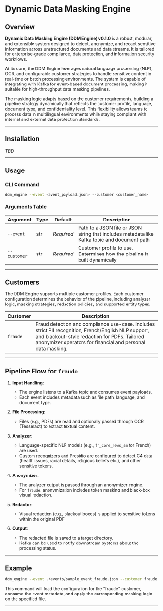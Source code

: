 # Dynamic Data Masking Engine 
## Overview

**Dynamic Data Masking Engine (DDM Engine) v0.1.0** is a robust, modular, and extensible system designed to detect, anonymize, and redact sensitive information across unstructured documents and data streams. It is tailored for enterprise-grade compliance, data protection, and information security workflows.

At its core, the DDM Engine leverages natural language processing (NLP), OCR, and configurable customer strategies to handle sensitive content in real-time or batch processing environments. The system is capable of integrating with Kafka for event-based document processing, making it suitable for high-throughput data masking pipelines.

The masking logic adapts based on the customer requirements, building a pipeline strategy dynamically that reflects the customer profile, language, document type, and confidentiality level. This flexibility allows teams to process data in multilingual environments while staying compliant with internal and external data protection standards.

---

## Installation

_TBD_

---

## Usage

### CLI Command

```bash
ddm_engine --event <event_payload.json> --customer <customer_name>
```

### Arguments Table

| Argument         | Type | Default    | Description                                                                 |
|------------------|------|------------|-----------------------------------------------------------------------------|
| `--event`        | str  | _Required_ | Path to a JSON file or JSON string that includes metadata like Kafka topic and document path |
| `--customer`     | str  | _Required_ | Customer profile to use. Determines how the pipeline is built dynamically   |

---

## Customers

The DDM Engine supports multiple customer profiles. Each customer configuration determines the behavior of the pipeline, including analyzer logic, masking strategies, redaction policies, and supported entity types.

| Customer | Description                                                                 |
|----------|-----------------------------------------------------------------------------|
| `fraude` | Fraud detection and compliance use-case. Includes strict PII recognition, French/English NLP support, and blackout-style redaction for PDFs. Tailored anonymizer operators for financial and personal data masking. |

---

## Pipeline Flow for `fraude`

1. **Input Handling**:
   - The engine listens to a Kafka topic and consumes event payloads.
   - Each event includes metadata such as file path, language, and document type.

2. **File Processing**:
   - Files (e.g., PDFs) are read and optionally passed through OCR (Tesseract) to extract textual content.

3. **Analyzer**:
   - Language-specific NLP models (e.g., `fr_core_news_sm` for French) are used.
   - Custom recognizers and Presidio are configured to detect C4 data (health issues, racial details, religious beliefs etc.), and other sensitive tokens.

4. **Anonymizer**:
   - The analyzer output is passed through an anonymizer engine.
   - For `fraude`, anonymization includes token masking and black-box visual redaction.

5. **Redactor**:
   - Visual redaction (e.g., blackout boxes) is applied to sensitive tokens within the original PDF.

6. **Output**:
   - The redacted file is saved to a target directory.
   - Kafka can be used to notify downstream systems about the processing status.

---

## Example

```bash
ddm_engine --event ./events/sample_event_fraude.json --customer fraude
```

This command will load the configuration for the "fraude" customer, consume the event metadata, and apply the corresponding masking logic on the specified file.

---